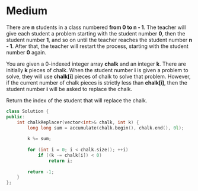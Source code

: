 # Medium

There are **n** students in a class numbered **from 0 to n - 1**. The teacher will give each student a problem starting with the student number **0**, then the student number **1**, and so on until the teacher reaches the student number **n - 1**. After that, the teacher will restart the process, starting with the student number **0** again.

You are given a 0-indexed integer array **chalk** and an integer **k**. There are initially **k** pieces of chalk. When the student number **i** is given a problem to solve, they will use **chalk[i]** pieces of chalk to solve that problem. However, if the current number of chalk pieces is strictly less than **chalk[i]**, then the student number **i** will be asked to replace the chalk.

Return the index of the student that will replace the chalk.

```cpp
class Solution {
public:
    int chalkReplacer(vector<int>& chalk, int k) {
        long long sum = accumulate(chalk.begin(), chalk.end(), 0l);
        
        k %= sum;
        
        for (int i = 0; i < chalk.size(); ++i)
            if ((k -= chalk[i]) < 0)
                return i;
        
        return -1;
    }
};
```
